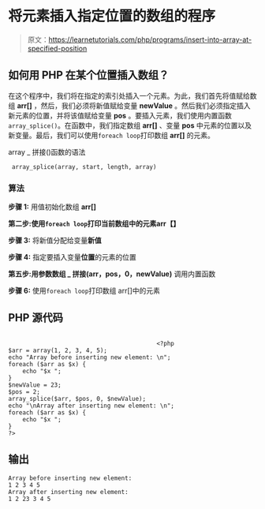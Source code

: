 # 将元素插入指定位置的数组的程序

> 原文：<https://learnetutorials.com/php/programs/insert-into-array-at-specified-position>

## 如何用 PHP 在某个位置插入数组？

在这个程序中，我们将在指定的索引处插入一个元素。为此，我们首先将值赋给数组 **arr[]** ，然后，我们必须将新值赋给变量 **newValue** 。然后我们必须指定插入新元素的位置，并将该值赋给变量 **pos** 。要插入元素，我们使用内置函数`array_splice()`。在函数中，我们指定数组 **arr[]** 、变量 **pos** 中元素的位置以及新变量。最后，我们可以使用`foreach loop`打印数组 **arr[]** 的元素。

array _ 拼接()函数的语法

```
 array_splice(array, start, length, array) 

```

### 算法

**步骤 1:** 用值初始化数组 **arr[]**

**第二步:**使用`foreach loop`打印当前数组中的元素**arr【】**

**步骤 3:** 将新值分配给变量**新值**

**步骤 4:** 指定要插入变量**位置**的元素的位置

**第五步:**用参数**数组 _ 拼接(arr，pos，0，newValue)** 调用内置函数

**步骤 6:** 使用`foreach loop`打印数组 arr[]中的元素

## PHP 源代码

```

                                          <?php
$arr = array(1, 2, 3, 4, 5);
echo "Array before inserting new element: \n";
foreach ($arr as $x) {
    echo "$x ";
}
$newValue = 23;
$pos = 2;
array_splice($arr, $pos, 0, $newValue);
echo "\nArray after inserting new element: \n";
foreach ($arr as $x) {
    echo "$x ";
}
?>

```

## 输出

```
Array before inserting new element:
1 2 3 4 5
Array after inserting new element:
1 2 23 3 4 5
```